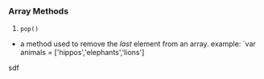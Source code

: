 ### Array Methods 

1. `pop()` 
- a method used to remove the _last_ element from an array. example: 
 `var animals = ['hippos','elephants','lions']

sdf
